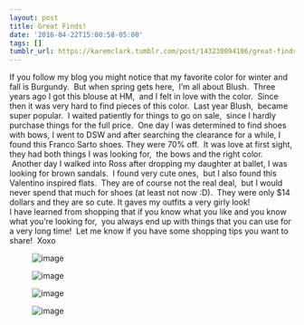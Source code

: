 ```yaml
---
layout: post
title: Great Finds!
date: '2016-04-22T15:00:58-05:00'
tags: []
tumblr_url: https://karemclark.tumblr.com/post/143230094106/great-finds
---
```

If you follow my blog you might notice that my favorite color for winter and fall is Burgundy. &nbsp;But when spring gets here, &nbsp;I’m all about Blush. &nbsp;Three years ago I got this blouse at HM, &nbsp;and I felt in love with the color. &nbsp;Since then it was very hard to find pieces of this color. &nbsp;Last year Blush, &nbsp;became super popular. &nbsp;I waited patiently for things to go on sale, &nbsp;since I hardly purchase things for the full price. &nbsp;One day I was determined to find shoes with bows, I went to DSW and after searching the clearance for a while, I found this Franco Sarto shoes. They were 70% off. &nbsp;It was love at first sight, they had both things I was looking for, &nbsp;the bows and the right color. &nbsp;Another day I walked into Ross after dropping my daughter at ballet, I was looking for brown sandals. &nbsp;I found very cute ones, &nbsp;but I also found this Valentino inspired flats. &nbsp;They are of course not the real deal, &nbsp;but I would never spend that much for shoes (at least not now :D). &nbsp;They were only $14 dollars and they are so cute. It gaves my outfits a very girly look!   
I have learned from shopping that if you know what you like and you know what you’re looking for, &nbsp;you always end up with things that you can use for a very long time! &nbsp;Let me know if you have some shopping tips you want to share! &nbsp;Xoxo

<figure data-orig-width="1153" data-orig-height="1256" class="tmblr-full"><img src="https://64.media.tumblr.com/c064557fc638d8b8ad8bece046e7332e/tumblr_inline_o61wv63BKw1t4qra9_540.jpg" alt="image" data-orig-width="1153" data-orig-height="1256"></figure><figure data-orig-width="2606" data-orig-height="1860" class="tmblr-full"><img src="https://64.media.tumblr.com/4702107f30325cc29e5da71d559cda28/tumblr_inline_o61wv4CQ4F1t4qra9_540.jpg" alt="image" data-orig-width="2606" data-orig-height="1860"></figure><figure data-orig-width="2730" data-orig-height="2158" class="tmblr-full"><img src="https://64.media.tumblr.com/75362471e700ebf03053e9d8bec66640/tumblr_inline_o61wuviEWM1t4qra9_540.jpg" alt="image" data-orig-width="2730" data-orig-height="2158"></figure><figure data-orig-width="2762" data-orig-height="1626" class="tmblr-full"><img src="https://64.media.tumblr.com/95e2925cd4a6635bf7a3f55a17f60c00/tumblr_inline_o61wuzXWky1t4qra9_540.jpg" alt="image" data-orig-width="2762" data-orig-height="1626"></figure>
